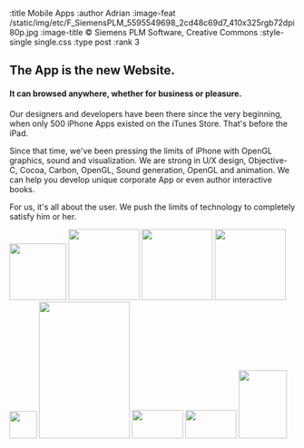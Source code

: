 :title Mobile Apps
:author Adrian
:image-feat /static/img/etc/F_SiemensPLM_5595549698_2cd48c69d7_410x325rgb72dpi80p.jpg
:image-title &#169; Siemens PLM Software, Creative Commons
:style-single single.css
:type post
:rank 3


<h2>The App is the new Website.</h2>
<h4>It can browsed anywhere, whether for business or pleasure.</h4>

<p>Our designers and developers have been there since the very beginning, when only 500 iPhone Apps existed on the iTunes Store. That's before the iPad.</p>

<p>Since that time, we've been pressing the limits of iPhone with OpenGL graphics, sound and visualization. We are strong in U/X design, Objective-C, Cocoa, Carbon, OpenGL, Sound generation, OpenGL and animation. We can help you develop unique corporate App or even author interactive books.</p>

<p>For us, it's all about the user. We push the limits of technology to completely satisfy him or her.</p>

<p>

<img src="/static/img/logos/etc/apple_logo-420x600rgb72dpi.png" width="100" />
<img src="/static/img/logos/etc/android_logo_500x500rgb72dpi.png" width="125" height="125" />
<img src="/static/img/logos/etc/apple_ibooks_351x446rgb72dpi.jpg" width="125" />
<img src="/static/img/logos/etc/xcode_logo_244x180rgb72dpi.png" width="125" height="125" />
<img src="/static/img/logos/google/google-mobile-app48x48rgb72dpi.png" width="48" height="48"/>
<img src="/static/img/logos/etc/SocialMediaOniPhone-320x480rgb72dpi.png" width="160" height="241"/>
<img src="/static/img/logos/etc/HUD_LeftTurtleBW_iPad-360x200rgb72dpi.png" width="90" height="50"/>
<img src="/static/img/logos/etc/HUD_RightRabbitBW_iPad-360x200rgb72dpi.png" width="90" height="50"/>
<img src="/static/img/logos/etc/Filterfish-Launch-iPad-Disc-Portrait-384x502rgb72dpi.png" width="85" height="120"/>


